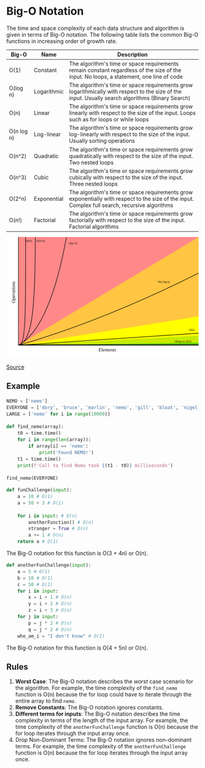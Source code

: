# Big-O Notation

The time and space complexity of each data structure and algorithm is given in terms of Big-O notation. The following table lists the common Big-O functions in increasing order of growth rate.

| Big-O      | Name        | Description                                                                                                                                      |
| ---------- | ----------- | ------------------------------------------------------------------------------------------------------------------------------------------------ |
| O(1)       | Constant    | The algorithm's time or space requirements remain constant regardless of the size of the input. No loops, a statement, one line of code          |
| O(log n)   | Logarithmic | The algorithm's time or space requirements grow logarithmically with respect to the size of the input. Usually search algorithms (Binary Search) |
| O(n)       | Linear      | The algorithm's time or space requirements grow linearly with respect to the size of the input. Loops such as for loops or while loops           |
| O(n log n) | Log-linear  | The algorithm's time or space requirements grow log-linearly with respect to the size of the input. Usually sorting operations                   |
| O(n^2)     | Quadratic   | The algorithm's time or space requirements grow quadratically with respect to the size of the input. Two nested loops                            |
| O(n^3)     | Cubic       | The algorithm's time or space requirements grow cubically with respect to the size of the input. Three nested loops                              |
| O(2^n)     | Exponential | The algorithm's time or space requirements grow exponentially with respect to the size of the input. Complex full search, recursive algorithms   |
| O(n!)      | Factorial   | The algorithm's time or space requirements grow factorially with respect to the size of the input. Factorial algorithms                          |

![Big-O Complexity Chart](big-o.svg)

[Source](https://www.bigocheatsheet.com/)

## Example

```python
NEMO = ['nemo']
EVERYONE = ['dory', 'bruce', 'marlin', 'nemo', 'gill', 'bloat', 'nigel', 'squirt', 'darla', 'hank']
LARGE = ['nemo' for i in range(10000)]

def find_nemo(array):
    t0 = time.time()
    for i in range(len(array)):
        if array[i] == 'nemo':
            print('Found NEMO!')
    t1 = time.time()
    print(f'Call to find Nemo took {(t1 - t0)} milliseconds')

find_nemo(EVERYONE)
```

```python
def funChallenge(input):
    a = 10 # O(1)
    a = 50 + 3 # O(1)

    for i in input: # O(n)
        anotherFunction() # O(n)
        stranger = True # O(n)
        a += 1 # O(n)
    return a # O(1)
```

The Big-O notation for this function is O(3 + 4n) or O(n).

```python
def anotherFunChallenge(input):
    a = 5 # O(1)
    b = 10 # O(1)
    c = 50 # O(1)
    for i in input:
        x = i + 1 # O(n)
        y = i + 2 # O(n)
        z = i + 3 # O(n)
    for j in input:
        p = j * 2 # O(n)
        q = j * 2 # O(n)
    who_am_i = "I don't know" # O(1)
```

The Big-O notation for this function is O(4 + 5n) or O(n).

## Rules

1. **Worst Case**: The Big-O notation describes the _worst_ case scenario for the algorithm. For example, the time complexity of the `find_nemo` function is O(n) because the for loop could have to iterate through the entire array to find `nemo`.
2. **Remove Constants**: The Big-O notation ignores constants.
3. **Different terms for inputs**: The Big-O notation describes the time complexity in terms of the length of the input array. For example, the time complexity of the `anotherFunChallenge` function is O(n) because the for loop iterates through the input array once.
4. Drop Non-Dominant Terms: The Big-O notation ignores non-dominant terms. For example, the time complexity of the `anotherFunChallenge` function is O(n) because the for loop iterates through the input array once.
